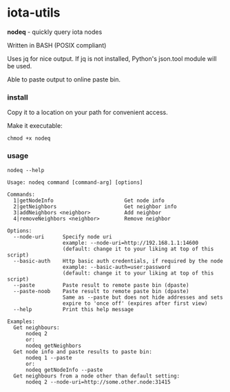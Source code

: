 # iota-utils
**nodeq** - quickly query iota nodes  

Written in BASH (POSIX compliant)  

Uses jq for nice output. If jq is not installed, Python's json.tool module will be used.  

Able to paste output to online paste bin.  


### install ###

Copy it to a location on your path for convenient access.  

Make it executable:

`chmod +x nodeq` 


### usage ###


`nodeq --help`  


```
Usage: nodeq command [command-arg] [options]

Commands:
  1|getNodeInfo                       Get node info
  2|getNeighbors                      Get neighbor info
  3|addNeighbors <neighbor>           Add neighbor
  4|removeNeighbors <neighbor>        Remove neighbor

Options:
  --node-uri      Specify node uri
                  example: --node-uri=http://192.168.1.1:14600
                  (default: change it to your liking at top of this script)
  --basic-auth    Http basic auth credentials, if required by the node
                  example: --basic-auth=user:password
                  (default: change it to your liking at top of this script)
  --paste         Paste result to remote paste bin (dpaste)
  --paste-noob    Paste result to remote paste bin (dpaste)
                  Same as --paste but does not hide addresses and sets
                  expire to 'once off' (expires after first view)
  --help          Print this help message

Examples:
  Get neighbours:
      nodeq 2
      or:
      nodeq getNeighbors
  Get node info and paste results to paste bin:
      nodeq 1 --paste
      or:
      nodeq getNodeInfo --paste
  Get neighbours from a node other than default setting:
      nodeq 2 --node-uri=http://some.other.node:31415

```
